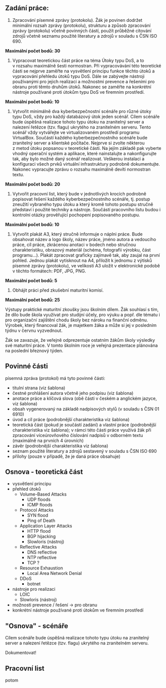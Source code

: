 ## Zadání práce:

1. Zpracování písemné zprávy (protokolu). Žák je povinen dodržet minimální rozsah zprávy (protokolu), strukturu a způsob zpracování zprávy (protokolu) včetně povinných částí, použít průběžné citování zdrojů včetně seznamu použité literatury a zdrojů v souladu s ČSN ISO 690.

**Maximální počet bodů: 30**

1. Vypracovat teoretickou část práce na téma Útoky typu DoS, a to v rozsahu maximálně šesti normostran. Při vypracovávání této teoretické části se nejprve zaměřte na vysvětlení principu funkce těchto útoků a vypracování přehledu útoků typu DoS. Dále se zabývejte nástroji používanými pro jejich realizaci a možnostmi prevence a řešeními pro obranu proti těmto druhům útoků. Nakonec se zaměřte na konkrétní nástroje používané proti útokům typu DoS ve firemním prostředí.

**Maximální počet bodů: 10**

1. Vytvořit minimálně dva kyberbezpečnostní scénáře pro různé útoky typu DoS, vždy pro každý databázový útok jeden scénář. Cílem scénáře bude úspěšná realizace tohoto typu útoku na zranitelný server a nalezení řetězce (tzv. flagu) ukrytého na zranitelném serveru. Tento scénář vždy vytvářejte ve virtualizovaném prostředí programu VirtualBox. Součástí každého kyberbezpečnostního scénáře bude zranitelný server a klientské počítače. Nejprve si zvolte některou z metod útoku popsanou v teoretické části. Na jejím základě pak vyberte vhodný operační systém a aplikace, které nainstalujte a nakonfigurujte tak, aby bylo možné daný scénář realizovat. Veškerou instalaci a konfiguraci všech prvků virtuální infrastruktury podrobně dokumentujte. Nakonec vypracujte zprávu o rozsahu maximálně devíti normostran textu.

**Maximální počet bodů: 20**

1. Vytvořit pracovní list, který bude v jednotlivých krocích podrobně popisovat řešení každého kyberbezpečnostního scénáře, tj. postup zneužití vybraného typu útoku a který kromě tohoto postupu stručně představí i použité techniky a nástroje. Součástí pracovního listu budou i kontrolní otázky prověřující pochopení popisovaného postupu.

**Maximální počet bodů: 10**

1. Vytvořit plakát A3, který stručně informuje o náplni práce. Bude obsahovat název a logo školy, název práce, jméno autora a vedoucího práce, cíl práce, zkrácenou anotaci v bodech nebo stručnou charakteristiku, obrazový materiál (schéma, fotografii výrobku, část programu...). Plakát zpracovat graficky zajímavě tak, aby zaujal na první pohled. Jednou plakát vytisknout na A4, přiložit k jednomu z výtisků písemné zprávy (protokolu), ve velikosti A3 uložit v elektronické podobě v těchto formátech: PDF, JPG, PNG.

**Maximální počet bodů: 5**

1. Obhájit práci před zkušební maturitní komisí.

**Maximální počet bodů: 25**

Výstupy praktické maturitní zkoušky jsou školním dílem. Žák souhlasí s tím, že dílo bude škola využívat pro studijní účely, pro výuku a popř. dle tématu i pro organizační zajištění chodu školy bez nároku na finanční odměnu. Výrobek, který financoval žák, je majetkem žáka a může si jej v posledním týdnu v červnu vyzvednout.

Žák se zavazuje, že veřejně odprezentuje ostatním žákům školy výsledky své maturitní práce. V tomto školním roce je veřejná prezentace plánována na poslední březnový týden.

## Povinné části
písemná zpráva (protokol) má tyto povinné části:
- titulní strana (viz šablona)
- čestné prohlášení autora včetně jeho podpisu (viz šablona)
- anotace práce a klíčová slova (obě části v českém a anglickém jazyce, viz šablona)
- obsah vygenerovaný na základě nadpisových stylů (v souladu s ČSN 01 6910)
- úvod a cíl práce (podrobnější charakteristika viz šablona)
- teoretická část (pokud je součástí zadání) a vlastní práce (podrobnější charakteristika viz šablona); v rámci této části práce využívá žák při zpracování víceúrovňového číslování nadpisů v odborném textu (maximálně na prvních 4 úrovních)
- závěr (podrobnější charakteristika viz šablona)
- seznam použité literatury a zdrojů sestavený v souladu s ČSN ISO 690
- přílohy (pouze v případě, že je daná práce obsahuje)
## Osnova - teoretická část
- vysvětlení principu
- přehled útoků
	- Volume-Based Attacks
		- UDP floods
		- ICMP floods
	- Protocol Attacks
		- SYN flood
		- Ping of Death
	- Application Layer Attacks
		- HTTP flood
		- BGP hijacking
		- Slowloris (nástroj)
	- Reflective Attacks
		- DNS reflective
		- NTP reflective
		- TCP ?
	- Resource Exhaustion
		- Local Area Network Denial
	- DDoS
		- botnet
- nástroje pro realizaci
	- LOIC
	- Slowloris (nástroj)
- možnosti prevence / řešení -> pro obranu
- konkrétní nástroje používané proti útokům ve firemním prostředí
## "Osnova" - scénáře
Cílem scénáře bude úspěšná realizace tohoto typu útoku na zranitelný server a nalezení řetězce (tzv. flagu) ukrytého na zranitelném serveru.

Dokumentovat!
## Pracovní list
potom